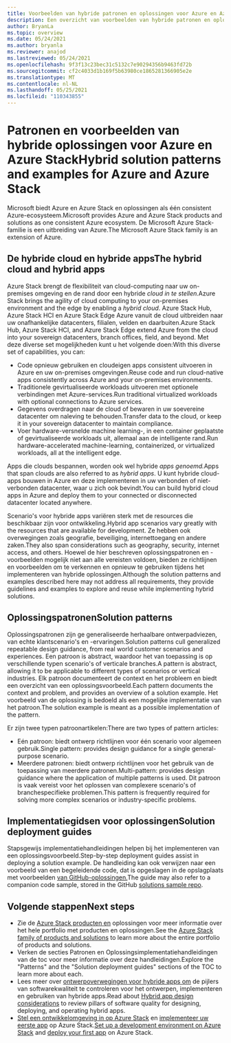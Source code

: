 ```yaml
---
title: Voorbeelden van hybride patronen en oplossingen voor Azure en Azure Stack Hub
description: Een overzicht van voorbeelden van hybride patronen en oplossingen voor het leren en bouwen van hybride oplossingen in Azure en Azure Stack Hub.
author: BryanLa
ms.topic: overview
ms.date: 05/24/2021
ms.author: bryanla
ms.reviewer: anajod
ms.lastreviewed: 05/24/2021
ms.openlocfilehash: 9f3f13c23bec31c5132c7e90294356b9463fd72b
ms.sourcegitcommit: cf2c4033d1b169f5b63980ce1865281366905e2e
ms.translationtype: MT
ms.contentlocale: nl-NL
ms.lasthandoff: 05/25/2021
ms.locfileid: "110343855"
---
```

# <a name="hybrid-solution-patterns-and-examples-for-azure-and-azure-stack"></a><span data-ttu-id="594cc-103">Patronen en voorbeelden van hybride oplossingen voor Azure en Azure Stack</span><span class="sxs-lookup"><span data-stu-id="594cc-103">Hybrid solution patterns and examples for Azure and Azure Stack</span></span>

<span data-ttu-id="594cc-104">Microsoft biedt Azure en Azure Stack en oplossingen als één consistent Azure-ecosysteem.</span><span class="sxs-lookup"><span data-stu-id="594cc-104">Microsoft provides Azure and Azure Stack products and solutions as one consistent Azure ecosystem.</span></span> <span data-ttu-id="594cc-105">De Microsoft Azure Stack-familie is een uitbreiding van Azure.</span><span class="sxs-lookup"><span data-stu-id="594cc-105">The Microsoft Azure Stack family is an extension of Azure.</span></span>

## <a name="the-hybrid-cloud-and-hybrid-apps"></a><span data-ttu-id="594cc-106">De hybride cloud en hybride apps</span><span class="sxs-lookup"><span data-stu-id="594cc-106">The hybrid cloud and hybrid apps</span></span>

<span data-ttu-id="594cc-107">Azure Stack brengt de flexibiliteit van cloud-computing naar uw on-premises omgeving en de rand door een hybride *cloud in te stellen.*</span><span class="sxs-lookup"><span data-stu-id="594cc-107">Azure Stack brings the agility of cloud computing to your on-premises environment and the edge by enabling a *hybrid cloud*.</span></span> <span data-ttu-id="594cc-108">Azure Stack Hub, Azure Stack HCI en Azure Stack Edge Azure vanuit de cloud uitbreiden naar uw onafhankelijke datacenters, filialen, velden en daarbuiten.</span><span class="sxs-lookup"><span data-stu-id="594cc-108">Azure Stack Hub, Azure Stack HCI, and Azure Stack Edge extend Azure from the cloud into your sovereign datacenters, branch offices, field, and beyond.</span></span> <span data-ttu-id="594cc-109">Met deze diverse set mogelijkheden kunt u het volgende doen:</span><span class="sxs-lookup"><span data-stu-id="594cc-109">With this diverse set of capabilities, you can:</span></span>

- <span data-ttu-id="594cc-110">Code opnieuw gebruiken en cloudeigen apps consistent uitvoeren in Azure en uw on-premises omgevingen.</span><span class="sxs-lookup"><span data-stu-id="594cc-110">Reuse code and run cloud-native apps consistently across Azure and your on-premises environments.</span></span>
- <span data-ttu-id="594cc-111">Traditionele gevirtualiseerde workloads uitvoeren met optionele verbindingen met Azure-services.</span><span class="sxs-lookup"><span data-stu-id="594cc-111">Run traditional virtualized workloads with optional connections to Azure services.</span></span>
- <span data-ttu-id="594cc-112">Gegevens overdragen naar de cloud of bewaren in uw soevereine datacenter om naleving te behouden.</span><span class="sxs-lookup"><span data-stu-id="594cc-112">Transfer data to the cloud, or keep it in your sovereign datacenter to maintain compliance.</span></span>
- <span data-ttu-id="594cc-113">Voer hardware-versnelde machine learning-, in een container geplaatste of gevirtualiseerde workloads uit, allemaal aan de intelligente rand.</span><span class="sxs-lookup"><span data-stu-id="594cc-113">Run hardware-accelerated machine-learning, containerized, or virtualized workloads, all at the intelligent edge.</span></span>

<span data-ttu-id="594cc-114">Apps die clouds bespannen, worden ook wel hybride *apps genoemd.*</span><span class="sxs-lookup"><span data-stu-id="594cc-114">Apps that span clouds are also referred to as *hybrid apps*.</span></span> <span data-ttu-id="594cc-115">U kunt hybride cloud-apps bouwen in Azure en deze implementeren in uw verbonden of niet-verbonden datacenter, waar u zich ook bevindt.</span><span class="sxs-lookup"><span data-stu-id="594cc-115">You can build hybrid cloud apps in Azure and deploy them to your connected or disconnected datacenter located anywhere.</span></span>

<span data-ttu-id="594cc-116">Scenario's voor hybride apps variëren sterk met de resources die beschikbaar zijn voor ontwikkeling.</span><span class="sxs-lookup"><span data-stu-id="594cc-116">Hybrid app scenarios vary greatly with the resources that are available for development.</span></span> <span data-ttu-id="594cc-117">Ze hebben ook overwegingen zoals geografie, beveiliging, internettoegang en andere zaken.</span><span class="sxs-lookup"><span data-stu-id="594cc-117">They also span considerations such as geography, security, internet access, and others.</span></span> <span data-ttu-id="594cc-118">Hoewel de hier beschreven oplossingspatronen en -voorbeelden mogelijk niet aan alle vereisten voldoen, bieden ze richtlijnen en voorbeelden om te verkennen en opnieuw te gebruiken tijdens het implementeren van hybride oplossingen.</span><span class="sxs-lookup"><span data-stu-id="594cc-118">Although the solution patterns and examples described here may not address all requirements, they provide guidelines and examples to explore and reuse while implementing hybrid solutions.</span></span>

## <a name="solution-patterns"></a><span data-ttu-id="594cc-119">Oplossingspatronen</span><span class="sxs-lookup"><span data-stu-id="594cc-119">Solution patterns</span></span>

<span data-ttu-id="594cc-120">Oplossingspatronen zijn ge generaliseerde herhaalbare ontwerpadviezen, van echte klantscenario's en -ervaringen.</span><span class="sxs-lookup"><span data-stu-id="594cc-120">Solution patterns cull generalized repeatable design guidance, from real world customer scenarios and experiences.</span></span> <span data-ttu-id="594cc-121">Een patroon is abstract, waardoor het van toepassing is op verschillende typen scenario's of verticale branches.</span><span class="sxs-lookup"><span data-stu-id="594cc-121">A pattern is abstract, allowing it to be applicable to different types of scenarios or vertical industries.</span></span> <span data-ttu-id="594cc-122">Elk patroon documenteert de context en het probleem en biedt een overzicht van een oplossingsvoorbeeld.</span><span class="sxs-lookup"><span data-stu-id="594cc-122">Each pattern documents the context and problem, and provides an overview of a solution example.</span></span> <span data-ttu-id="594cc-123">Het voorbeeld van de oplossing is bedoeld als een mogelijke implementatie van het patroon.</span><span class="sxs-lookup"><span data-stu-id="594cc-123">The solution example is meant as a possible implementation of the pattern.</span></span>

<span data-ttu-id="594cc-124">Er zijn twee typen patroonartikelen:</span><span class="sxs-lookup"><span data-stu-id="594cc-124">There are two types of pattern articles:</span></span>

- <span data-ttu-id="594cc-125">Eén patroon: biedt ontwerp richtlijnen voor één scenario voor algemeen gebruik.</span><span class="sxs-lookup"><span data-stu-id="594cc-125">Single pattern: provides design guidance for a single general-purpose scenario.</span></span>
- <span data-ttu-id="594cc-126">Meerdere patronen: biedt ontwerp richtlijnen voor het gebruik van de toepassing van meerdere patronen.</span><span class="sxs-lookup"><span data-stu-id="594cc-126">Multi-pattern: provides design guidance where the application of multiple patterns is used.</span></span> <span data-ttu-id="594cc-127">Dit patroon is vaak vereist voor het oplossen van complexere scenario's of branchespecifieke problemen.</span><span class="sxs-lookup"><span data-stu-id="594cc-127">This pattern is frequently required for solving more complex scenarios or industry-specific problems.</span></span>

## <a name="solution-deployment-guides"></a><span data-ttu-id="594cc-128">Implementatiegidsen voor oplossingen</span><span class="sxs-lookup"><span data-stu-id="594cc-128">Solution deployment guides</span></span>

<span data-ttu-id="594cc-129">Stapsgewijs implementatiehandleidingen helpen bij het implementeren van een oplossingsvoorbeeld.</span><span class="sxs-lookup"><span data-stu-id="594cc-129">Step-by-step deployment guides assist in deploying a solution example.</span></span> <span data-ttu-id="594cc-130">De handleiding kan ook verwijzen naar een voorbeeld van een begeleidende code, dat is opgeslagen in de opslagplaats met voorbeelden [van GitHub-oplossingen.](https://github.com/Azure-Samples/azure-intelligent-edge-patterns)</span><span class="sxs-lookup"><span data-stu-id="594cc-130">The guide may also refer to a companion code sample, stored in the GitHub [solutions sample repo](https://github.com/Azure-Samples/azure-intelligent-edge-patterns).</span></span>

## <a name="next-steps"></a><span data-ttu-id="594cc-131">Volgende stappen</span><span class="sxs-lookup"><span data-stu-id="594cc-131">Next steps</span></span>

- <span data-ttu-id="594cc-132">Zie de [Azure Stack producten en](/azure-stack) oplossingen voor meer informatie over het hele portfolio met producten en oplossingen.</span><span class="sxs-lookup"><span data-stu-id="594cc-132">See the [Azure Stack family of products and solutions](/azure-stack) to learn more about the entire portfolio of products and solutions.</span></span>
- <span data-ttu-id="594cc-133">Verken de secties Patronen en Oplossingsimplementatiehandleidingen van de toc voor meer informatie over deze handleidingen.</span><span class="sxs-lookup"><span data-stu-id="594cc-133">Explore the "Patterns" and the "Solution deployment guides" sections of the TOC to learn more about each.</span></span>
- <span data-ttu-id="594cc-134">Lees meer over [ontwerpoverwegingen voor hybride apps om](overview-app-design-considerations.md) de pijlers van softwarekwaliteit te controleren voor het ontwerpen, implementeren en gebruiken van hybride apps.</span><span class="sxs-lookup"><span data-stu-id="594cc-134">Read about [Hybrid app design considerations](overview-app-design-considerations.md) to review pillars of software quality for designing, deploying, and operating hybrid apps.</span></span>
- <span data-ttu-id="594cc-135">[Stel een ontwikkelomgeving in op Azure Stack](/azure-stack/user/azure-stack-dev-start) en [implementeer uw eerste app](/azure-stack/user/azure-stack-dev-start-deploy-app) op Azure Stack.</span><span class="sxs-lookup"><span data-stu-id="594cc-135">[Set up a development environment on Azure Stack](/azure-stack/user/azure-stack-dev-start) and [deploy your first app](/azure-stack/user/azure-stack-dev-start-deploy-app) on Azure Stack.</span></span>
